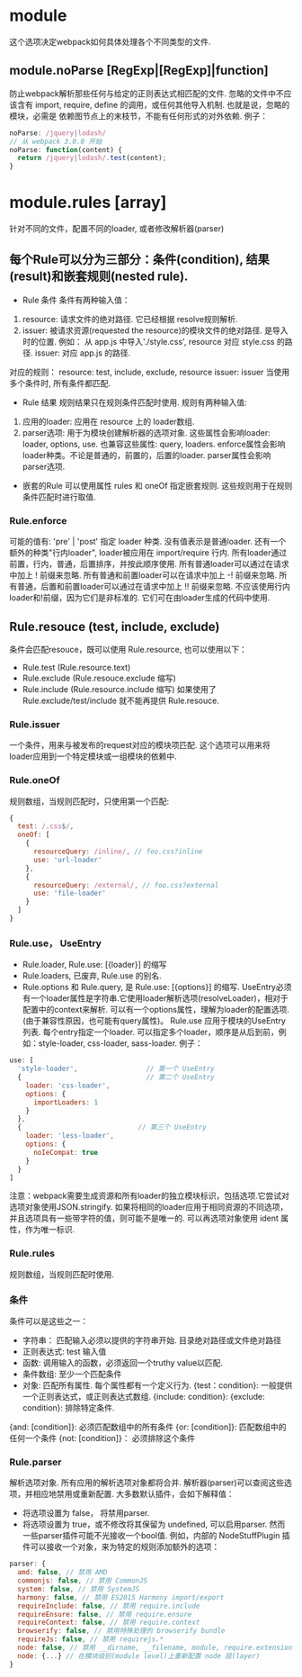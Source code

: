 # module
这个选项决定webpack如何具体处理各个不同类型的文件.

## module.noParse [RegExp|[RegExp]|function]
防止webpack解析那些任何与给定的正则表达式相匹配的文件.
忽略的文件中不应该含有 import, require, define 的调用，或任何其他导入机制.
也就是说，忽略的模块，必需是 依赖图节点上的末枝节，不能有任何形式的对外依赖.
例子：
```js
noParse: /jquery|lodash/
// 从 webpack 3.0.0 开始
noParse: function(content) {
  return /jquery|lodash/.test(content);
}
```

# module.rules [array]
针对不同的文件，配置不同的loader, 或者修改解析器(parser)
## 每个Rule可以分为三部分：条件(condition), 结果(result)和嵌套规则(nested rule).
* Rule 条件
条件有两种输入值：
1. resource: 请求文件的绝对路径. 它已经根据 resolve规则解析.
2. issuer: 被请求资源(requested the resource)的模块文件的绝对路径. 是导入时的位置.
例如：
从 app.js 中导入'./style.css',
resource 对应 style.css 的路径.
issuer: 对应 app.js 的路径.

对应的规则：
resource: test, include, exclude, resource
issuer: issuer
当使用多个条件时, 所有条件都匹配.

* Rule 结果
规则结果只在规则条件匹配时使用.
规则有两种输入值:
1. 应用的loader: 应用在 resource 上的 loader数组.
2. parser选项: 用于为模块创建解析器的选项对象.
这些属性会影响loader: loader, options, use.
也兼容这些属性: query, loaders.
enforce属性会影响loader种类。不论是普通的，前置的，后置的loader.
parser属性会影响parser选项.

* 嵌套的Rule
可以使用属性 rules 和 oneOf 指定嵌套规则.
这些规则用于在规则条件匹配时进行取值.


### Rule.enforce
可能的值有: 'pre' | 'post'
指定 loader 种类. 没有值表示是普通loader.
还有一个额外的种类"行内loader", loader被应用在 import/require 行内.
所有loader通过前置，行内，普通，后置排序，并按此顺序使用.
所有普通loader可以通过在请求中加上 ! 前缀来忽略.
所有普通和前置loader可以在请求中加上 -! 前缀来忽略.
所有普通，后置和前置loader可以通过在请求中加上 !! 前缀来忽略.
不应该使用行内loader和!前缀，因为它们是非标准的. 它们可在由loader生成的代码中使用.


## Rule.resouce (test, include, exclude)
条件会匹配resouce，既可以使用 Rule.resource, 也可以使用以下：
* Rule.test (Rule.resource.text)
* Rule.exclude (Rule.resouce.exclude 缩写)
* Rule.include (Rule.resource.include 缩写)
如果使用了 Rule.exclude/test/include 就不能再提供 Rule.resouce.


### Rule.issuer
一个条件，用来与被发布的request对应的模块项匹配.
这个选项可以用来将loader应用到一个特定模块或一组模块的依赖中.


### Rule.oneOf
规则数组，当规则匹配时，只使用第一个匹配:
```js
{
  test: /.css$/,
  oneOf: [
    {
      resourceQuery: /inline/, // foo.css?inline
      use: 'url-loader'
    },
    {
      resourceQuery: /external/, // foo.css?external
      use: 'file-loader'
    }
  ]
}

```


### Rule.use， UseEntry
* Rule.loader, Rule.use: [{loader}] 的缩写
* Rule.loaders, 已废弃, Rule.use 的别名.
* Rule.options 和 Rule.query, 是 Rule.use: [{options}] 的缩写.
UseEntry必须有一个loader属性是字符串.它使用loader解析选项(resolveLoader)，相对于配置中的context来解析.
可以有一个options属性，理解为loader的配置选项.(由于兼容性原因，也可能有query属性)。
Rule.use 应用于模块的UseEntry列表. 每个entry指定一个loader. 可以指定多个loader，顺序是从后到前，例如：style-loader, css-loader, sass-loader.
例子：
```js
use: [
  'style-loader',                 // 第一个 UseEntry
  {                               // 第二个 UseEntry
    loader: 'css-loader',
    options: {
      importLoaders: 1
    }
  },
  {                             // 第三个 UseEntry
    loader: 'less-loader',
    options: {
      noIeCompat: true
    }
  }
]
```
注意：webpack需要生成资源和所有loader的独立模块标识，包括选项.它尝试对选项对象使用JSON.stringify. 如果将相同的loader应用于相同资源的不同选项，并且选项具有一些带字符的值，则可能不是唯一的.
可以再选项对象使用 ident 属性，作为唯一标识.


### Rule.rules
规则数组，当规则匹配时使用.
### 条件
条件可以是这些之一：
* 字符串： 匹配输入必须以提供的字符串开始. 目录绝对路径或文件绝对路径
* 正则表达式: test 输入值
* 函数: 调用输入的函数，必须返回一个truthy value以匹配.
* 条件数组: 至少一个匹配条件
* 对象: 匹配所有属性. 每个属性都有一个定义行为.
{test：condition}:  一般提供一个正则表达式，或正则表达式数组.
{include: condition}: 
{exclude: condition}: 排除特定条件.

{and: [condition]}: 必须匹配数组中的所有条件
{or: [condition]}: 匹配数组中的任何一个条件
{not: [condition]}： 必须排除这个条件


### Rule.parser
解析选项对象. 所有应用的解析选项对象都将合并.
解析器(parser)可以查阅这些选项，并相应地禁用或重新配置. 大多数默认插件，会如下解释值：
* 将选项设置为 false， 将禁用parser.
* 将选项设置为 true，或不修改将其保留为 undefined, 可以启用parser.
然而一些parser插件可能不光接收一个bool值. 例如，内部的 NodeStuffPlugin 插件可以接收一个对象，来为特定的规则添加额外的选项：
```js
parser: {
  amd: false, // 禁用 AMD
  commonjs: false, // 禁用 CommonJS
  system: false, // 禁用 SystemJS
  harmony: false, // 禁用 ES2015 Harmony import/export
  requireInclude: false, // 禁用 require.include
  requireEnsure: false, // 禁用 require.ensure
  requireContext: false, // 禁用 require.context
  browserify: false, // 禁用特殊处理的 browserify bundle
  requireJs: false, // 禁用 requirejs.*
  node: false, // 禁用 __dirname, __filename, module, require.extensions, require.main 等。
  node: {...} // 在模块级别(module level)上重新配置 node 层(layer)
}
```